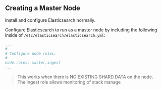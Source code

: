 ## Creating a Master Node
Install and configure Elasticsearch normally.

Configure Elasticsearch to run as a master node by including the following inside of `/etc/elasticsearch/elasticsearch.yml`:
```yml
...
#
# Configure node roles:
#
node.roles: master,ingest
...
```
> This works when there is NO EXISTING SHARD DATA on the node.
> The ingest role allows monitoring of stack manage

